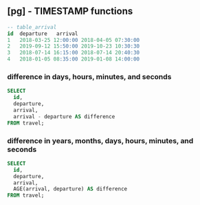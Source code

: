 ## [pg] - TIMESTAMP functions

```sql
-- table_arrival
id	departure	arrival
1	2018-03-25 12:00:00	2018-04-05 07:30:00
2	2019-09-12 15:50:00	2019-10-23 10:30:30
3	2018-07-14 16:15:00	2018-07-14 20:40:30
4	2018-01-05 08:35:00	2019-01-08 14:00:00
```

### difference in days, hours, minutes, and seconds
```sql
SELECT
  id,
  departure,
  arrival,
  arrival - departure AS difference
FROM travel;
```

### difference in years, months, days, hours, minutes, and seconds
```sql
SELECT
  id,
  departure,
  arrival,
  AGE(arrival, departure) AS difference
FROM travel;
```